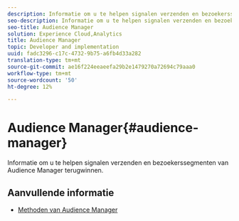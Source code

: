 ```yaml
---
description: Informatie om u te helpen signalen verzenden en bezoekerssegmenten van Audience Manager terugwinnen.
seo-description: Informatie om u te helpen signalen verzenden en bezoekerssegmenten van Audience Manager terugwinnen.
seo-title: Audience Manager
solution: Experience Cloud,Analytics
title: Audience Manager
topic: Developer and implementation
uuid: fadc3296-c17c-4732-9b75-a6fb4d33a282
translation-type: tm+mt
source-git-commit: ae16f224eeaeefa29b2e1479270a72694c79aaa0
workflow-type: tm+mt
source-wordcount: '50'
ht-degree: 12%

---
```



# Audience Manager{#audience-manager}

Informatie om u te helpen signalen verzenden en bezoekerssegmenten van Audience Manager terugwinnen.

## Aanvullende informatie

+ [Methoden van Audience Manager](/help/windows-appstore/audiencemgmt/audience-manager-methods.md)